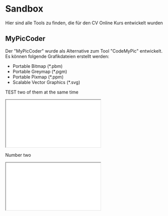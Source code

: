<!--
author:     Leon Endris

email:      leendris@uni-koblenz.de

version:    0.0.1

language:   de

narrator:   Deutsch Female

comment:    Dies ist die Sandbox für den
            CV Online Kurs. Alle Tools, die für
            den Kurs entwickelt wurden werden 
            hier aufgelistet und kurz beschrieben

link:       ../CSS/main.css 

script:     ../JavaScript/LiaScriptCustom.js

-->

# Sandbox
Hier sind alle Tools zu finden, die für den CV Online Kurs entwickelt wurden

## MyPicCoder
Der "MyPicCoder" wurde als Alternative zum Tool "CodeMyPic" entwickelt. Es können folgende Grafikdateien erstellt werden:

* Portable Bitmap (*.pbm)
* Portable Greymap (*.pgm)
* Portable Pixmap (*.ppm)
* Scalable Vector Graphics (*.svg)

TEST two of them at the same time
<iframe src="../HTML/MyPicCoder.html" class="include-tool"></iframe>

Number two
<iframe src="../HTML/MyPicCoder.html" class="include-tool"></iframe>



